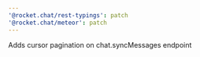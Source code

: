 ```yaml
---
'@rocket.chat/rest-typings': patch
'@rocket.chat/meteor': patch
---
```


Adds cursor pagination on chat.syncMessages endpoint
